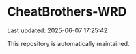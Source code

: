 # CheatBrothers-WRD

Last updated: 2025-06-07 17:25:42

This repository is automatically maintained.
